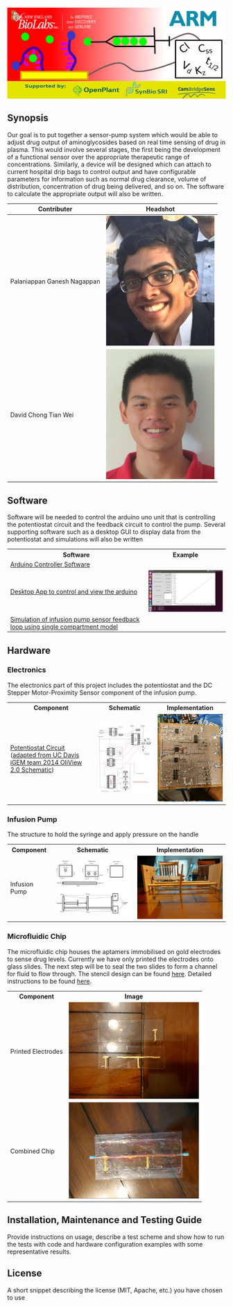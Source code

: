 ![](/Images/banner.png?raw=true)

## Synopsis

Our goal is to put together a sensor-pump system which would be able to adjust drug output of aminoglycosides based on real time sensing of drug in plasma. This would involve several stages, the first being the development of a functional sensor over the appropriate therapeutic range of concentrations. Similarly, a device will be designed which can attach to current hospital drip bags to control output and have configurable parameters for information such as normal drug clearance, volume of distribution, concentration of drug being delivered, and so on. The software to calculate the appropriate output will also be written.

Contributer | Headshot
------------|-----------
Palaniappan Ganesh Nagappan | ![Palani](/Images/Palani-headshot.JPG?raw=true)
David Chong Tian Wei | ![David](/Images/David-headshot.png?raw=true)

## Software
Software will be needed to control the arduino uno unit that is controlling the potentiostat circuit and the feedback circuit to control the pump. Several supporting software such as a desktop GUI to display data from the potentiostat and simulations will also be written
<table>
<tr><th>Software</th><th>Example</th></tr>
<tr><td><a href="/Software/potentiostat-pump-controller/potentiostat-pump-controller.ino">Arduino Controller Software</a></td><td></td></tr>
<tr><td><a href="/Software/potentiostat-gui.py">Desktop App to control and view the arduino</a></td><td><img src="/Software/DesktopPotentiostatGuiPrototype.png" width=300></td></tr>
<tr><td><a href="/Software/infusionsimulation.R">Simulation of infusion pump sensor feedback loop using single compartment model</a></td><td></td></tr>
</table>

## Hardware
### Electronics
The electronics part of this project includes the potentiostat and the DC Stepper Motor-Proximity Sensor component of the infusion pump.

<table>
<tr><th>Component</th><th>Schematic</th><th>Implementation</th></tr>
<tr><td><a href="/Hardware/Electronics/README.md">Potentiostat Circuit</a> (<a href='http://2014.igem.org/Team:UC_Davis/Potentiostat_Design'>adapted from UC Davis iGEM team 2014 OliView 2.0 Schematic</a>)</td><td><img src="/Hardware/Electronics/potentiostat-circuit-schematics.png" width=300></td><td><img src="/Hardware/Electronics/potentiostat-circuit-implementation.jpeg" width=300></td></tr>
</table>

### Infusion Pump
The structure to hold the syringe and apply pressure on the handle

<table>
<tr><th>Component</th><th>Schematic</th><th>Implementation</th></tr>
<tr><td>Infusion Pump</td><td><img src="/Hardware/Infusion Pump/pump-design.png" width=300></td><td><img src="Hardware/Infusion Pump/pump-prototype.jpeg" width=300></td></tr>
</table>

### Microfluidic Chip
The microfluidic chip houses the aptamers immobilised on gold electrodes to sense drug levels. Currently we have only printed the electrodes onto glass slides. The next step will be to seal the two slides to form a channel for fluid to flow through. The stencil design can be found [here](/Hardware/Microfluidic%20Chip/electrode-template-v1.odt). Detailed instructions to be found [here](/Hardware/Microfluidic%20Chip/README.md).
<table>
<tr><th>Component</th><th>Image</th></tr>
<tr><td>Printed Electrodes</td><td><img src="/Hardware/Microfluidic Chip/printed-gold-electrodes.jpeg" width="300"></td></tr>
<tr><td>Combined Chip </td><td><img src="/Hardware/Microfluidic Chip/microfluidicprototype1.jpeg" width="300"></td></tr>
</table>

## Installation, Maintenance and Testing Guide

Provide instructions on usage, describe a test scheme and show how to run the tests with code and hardware configuration examples with some representative results.

## License

A short snippet describing the license (MIT, Apache, etc.) you have chosen to use

